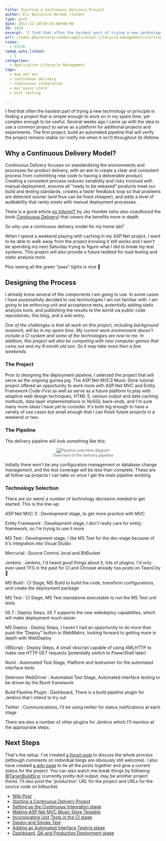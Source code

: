 ```yaml
---
title: Starting a Continuous Delivery Project
author: Eli Weinstock-Herman (tarwn)
type: post
date: 2011-12-14T10:43:00+00:00
ID: 1410
excerpt: "I find that often the hardest part of trying a new technology or principle is finding a project that is simple enough to work on in my spare time, yet complex enough to be useful. Several weeks ago I came up with the idea to use a common project to serve as a platform for additional projects and experiments. The first project, build an automated pipeline that will verify the project remains stable (or notify me when it isn't) throughout its lifetime."
url: /index.php/enterprisedev/application-lifecycle-management/starting-a-continuous-delivery-project/
views:
  - 13216
rp4wp_auto_linked:
  - 1
categories:
  - Application Lifecycle Management
tags:
  - asp.net mvc
  - continuous delivery
  - continuous integration
  - mvc music store
  - unit testing

---
```

I find that often the hardest part of trying a new technology or principle is finding a project that is simple enough to work on in my spare time, yet complex enough to be useful. Several weeks ago I came up with the idea to use a common project to serve as a platform for additional projects and experiments. The first project, build an automated pipeline that will verify the project remains stable (or notify me when it isn't) throughout its lifetime.

## Why a Continuous Delivery Model?

Continuous Delivery focuses on standardizing the environments and processes for product delivery, with an aim to create a clear and consistent process from committing new code to having a deliverable product. Creating a consistent process reduces variability and risks involved with manual deployment, ensures all “ready to be released” products meet our build and testing standards, creates a faster feedback loop so that problems are detected sooner (and thus can be fixed cheaper), and adds a level of auditability that rarely exists with manual deployment processes. 

There is a good article [on InformIT][1] by Jez Humble (who also coauthored the book [Continuous Delivery][2]) that covers the benefits more in depth.

So why use a continuous delivery model for my home lab? 

When I spend a weekend playing with caching in my ASP.Net project, I want to be able to walk away from the project knowing it still works and I won't be spending my next Saturday trying to figure what I did to break my test systems. This project will also provide a future testbed for load testing and static analysis tools. 

Plus seeing all the green “pass” lights is nice 🙂

## Designing the Process

I already know several of the components I am going to use. In some cases I have purposefully decided to use technologies I am not familiar with. I am going to be enforcing unit and acceptance tests, potentially adding static analysis tools, and publishing the results to the world via public code repositories, this blog, and a wiki entry.

_One of the challenges is that all work on this project, including background research, will be in my spare time. My current work environment doesn't include a CI system and some of the technologies are new to me. In addition, this project will also be competing with new computer games that come out and my 9 month old son. So it may take more then a few weekends._

### The Project

Prior to designing the deployment pipeline, I selected the project that will serve as the ongoing guinea pig. The ASP.Net MVC3 Music Store tutorial project offered an opportunity to work more with ASP.Net MVC and Entity Framework Code-First as well as serve as a future platform to play with adaptive web design techniques, HTML 5, various output and data caching methods, data layer implementations or NoSQL back-ends, and I'm sure many more ideas I have yet to consider. It's both big enough to have a variety of use cases but small enough that I can finish future projects in a weekend or two.

### The Pipeline

The delivery pipeline will look something like this:

<div style="text-align: center; font-size: .9em; color: #666666;">
  <img src="http://tiernok.com/LTDBlog/ContinuousDelivery/Overview.png" title="Pipeline overview diagram" /><br /> Overview of the delivery pipeline
</div>

Initially there won't be any configuration management or database change management, and the test coverage will be less than complete. These are all follow-up projects I can take on once I get the main pipeline working.

### Technology Selection

There are (or were) a number of technology decisions needed to get started. This is the line-up:

ASP.Net MVC 3
:   Development stage, to get more practice with MVC

Entity Framework
:   Development stage, I don't really care for entity framework, so I'm trying to use it more

MS Test
:   Development stage, I like MS Test for the dev stage because of it's integration into Visual Studio

Mercurial
:   Source Control, local and BitBucket

Jenkins
:   Jenkins, I'd heard good things about it, lots of plugins, I'd only ever used TFS in the past for CI and Chrissie already has posts on TeamCity 🙂

MS Build
:   CI Stage, MS Build to build the code, transform configurations, and create the deployment package

MS Test
:   CI Stage, MS Test standalone executable to run the MS Test unit tests

IIS 7
:   Deploy Steps, IIS 7 supports the new webdeploy capabilities, which will make deployment much easier

MS Deploy
:   Deploy Steps, I haven't had an opportunity to do more than push the “Deploy” button in WebMatrix, looking forward to getting more in depth with WebDeploy

VBScript
:   Deploy Steps, A small vbscript capable of using XMLHTTP to make raw HTTP GET requests (potentially switch to PowerShell later)

Nunit
:   Automated Test Stage, Platform and testrunner for the automated interface tests

Selenium WebDriver
:   Automated Test Stage, Automated interface testing to be driven by the Nunit framework

Build Pipeline Plugin
:   Dashboard, There is a build pipeline plugin for Jenkins that I intend to try out

Twitter
:   Communications, I'll be using twitter for status notifications at each stage

There are also a number of other plugins for Jenkins which I'll mention at the appropriate steps.

## Next Steps

That's the setup. I've created [a forum post][3] to discuss the whole process (although comments on individual blogs are obviously still welcome). I also have created [a wiki page][4] to tie all the posts together and give a current status for the project. You can also watch me break things by following [@TarwnBuildSrvr][5] (currently pretty dull output, may be another project there). I'll also post the 'production' URL for the project and URLs for the source code on bitbucket.

<ul class="thelist">
  <li>
    <a href="http://wiki.ltd.local/index.php/Eli%27s_Continuous_Delivery_Project" title="Wiki post for Eli's Continuous Delivery Project">Wiki Post</a>
  </li>
  <li class="cur">
    <a href="/index.php/EnterpriseDev/application-lifecycle-management/starting-a-continuous-delivery-project" title="Starting a Continuous Delivery Project">Starting a Continuous Delivery Project</a>
  </li>
  <li>
    <a href="/index.php/EnterpriseDev/application-lifecycle-management/continuous-delivery-project-setting-up" title="Setting up the Continuous Integration stage">Setting up the Continuous Integration stage</a>
  </li>
  <li>
    <a href="/index.php/EnterpriseDev/UnitTest/continuous-delivery-project-making-mvcmusicstore" title="Making ASP.Net MVC Music Store Testable">Making ASP.Net MVC Music Store Testable</a>
  </li>
  <li>
    <a href="/index.php/EnterpriseDev/UnitTest/continuous-delivery-project-incorporating-the" title="Incorporating Unit Tests in the CI stage">Incorporating Unit Tests in the CI stage</a>
  </li>
  <li>
    <a href="/index.php/EnterpriseDev/application-lifecycle-management/continuous-delivery-project-deploy-and" title="Deploy and Smoke Test">Deploy and Smoke Test</a>
  </li>
  <li>
    <a href="/index.php/EnterpriseDev/application-lifecycle-management/continuous-delivery-adding-an-automated" title="Adding an Automated Interface Testing stage">Adding an Automated Interface Testing stage</a>
  </li>
  <li>
    <a href="/index.php/EnterpriseDev/application-lifecycle-management/continuous-delivery-dashboard-qa-and" title="Dashboard, QA and Production Deployment stage">Dashboard, QA and Production Deployment stage</a>
  </li>
</ul>

 [1]: http://www.informit.com/articles/article.aspx?p=1641923 "Continuous Delivery: The Value Proposition"
 [2]: http://www.amazon.com/Continuous-Delivery-Deployment-Automation-Addison-Wesley/dp/0321601912/ "Continuous Delivery at Amazon"
 [3]: http://forum.ltd.local/viewtopic.php?f=121&t=15760 "Forum post for discussion"
 [4]: http://wiki.ltd.local/index.php/Eli%27s_Continuous_Delivery_Project "Wiki post for Eli's Continuous Delivery Project"
 [5]: http://twitter.com/TarwnBuildSrvr "Eli's Build Server on Twitter"